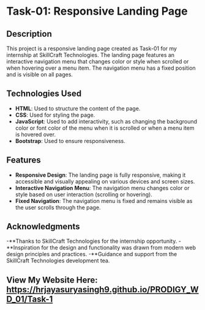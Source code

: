 # Task-01: Responsive Landing Page

## Description

This project is a responsive landing page created as Task-01 for my internship at SkillCraft Technologies. The landing page features an interactive navigation menu that changes color or style when scrolled or when hovering over a menu item. The navigation menu has a fixed position and is visible on all pages.

## Technologies Used

- **HTML**: Used to structure the content of the page.
- **CSS**: Used for styling the page.
- **JavaScript**: Used to add interactivity, such as changing the background color or font color of the menu when it is scrolled or when a menu item is hovered over.
- **Bootstrap**: Used to ensure responsiveness.

## Features

- **Responsive Design**: The landing page is fully responsive, making it accessible and visually appealing on various devices and screen sizes.
- **Interactive Navigation Menu**: The navigation menu changes color or style based on user interaction (scrolling or hovering).
- **Fixed Navigation**: The navigation menu is fixed and remains visible as the user scrolls through the page.

## Acknowledgments
-**Thanks to SkillCraft Technologies for the internship opportunity.
-**Inspiration for the design and functionality was drawn from modern web design principles and practices.
-**Guidance and support from the SkillCraft Technologies development tea.

## View My Website Here: https://hrjayasuryasingh9.github.io/PRODIGY_WD_01/Task-1

